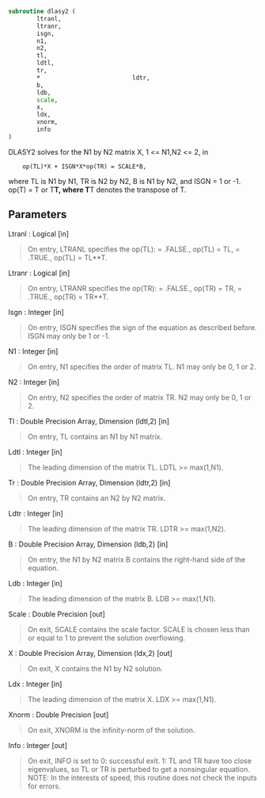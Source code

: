 ```fortran
subroutine dlasy2 (
		ltranl,
		ltranr,
		isgn,
		n1,
		n2,
		tl,
		ldtl,
		tr,
		*                          ldtr,
		b,
		ldb,
		scale,
		x,
		ldx,
		xnorm,
		info
)
```

 DLASY2 solves for the N1 by N2 matrix X, 1 <= N1,N2 <= 2, in

        op(TL)*X + ISGN*X*op(TR) = SCALE*B,

 where TL is N1 by N1, TR is N2 by N2, B is N1 by N2, and ISGN = 1 or
 -1.  op(T) = T or T**T, where T**T denotes the transpose of T.

## Parameters
Ltranl : Logical [in]
> On entry, LTRANL specifies the op(TL):
> = .FALSE., op(TL) = TL,
> = .TRUE., op(TL) = TL**T.

Ltranr : Logical [in]
> On entry, LTRANR specifies the op(TR):
> = .FALSE., op(TR) = TR,
> = .TRUE., op(TR) = TR**T.

Isgn : Integer [in]
> On entry, ISGN specifies the sign of the equation
> as described before. ISGN may only be 1 or -1.

N1 : Integer [in]
> On entry, N1 specifies the order of matrix TL.
> N1 may only be 0, 1 or 2.

N2 : Integer [in]
> On entry, N2 specifies the order of matrix TR.
> N2 may only be 0, 1 or 2.

Tl : Double Precision Array, Dimension (ldtl,2) [in]
> On entry, TL contains an N1 by N1 matrix.

Ldtl : Integer [in]
> The leading dimension of the matrix TL. LDTL >= max(1,N1).

Tr : Double Precision Array, Dimension (ldtr,2) [in]
> On entry, TR contains an N2 by N2 matrix.

Ldtr : Integer [in]
> The leading dimension of the matrix TR. LDTR >= max(1,N2).

B : Double Precision Array, Dimension (ldb,2) [in]
> On entry, the N1 by N2 matrix B contains the right-hand
> side of the equation.

Ldb : Integer [in]
> The leading dimension of the matrix B. LDB >= max(1,N1).

Scale : Double Precision [out]
> On exit, SCALE contains the scale factor. SCALE is chosen
> less than or equal to 1 to prevent the solution overflowing.

X : Double Precision Array, Dimension (ldx,2) [out]
> On exit, X contains the N1 by N2 solution.

Ldx : Integer [in]
> The leading dimension of the matrix X. LDX >= max(1,N1).

Xnorm : Double Precision [out]
> On exit, XNORM is the infinity-norm of the solution.

Info : Integer [out]
> On exit, INFO is set to
> 0: successful exit.
> 1: TL and TR have too close eigenvalues, so TL or
> TR is perturbed to get a nonsingular equation.
> NOTE: In the interests of speed, this routine does not
> check the inputs for errors.

